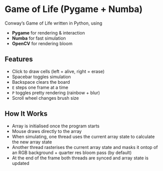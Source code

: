 # Game of Life (Pygame + Numba)

Conway’s Game of Life written in Python, using  
- **Pygame** for rendering & interaction  
- **Numba** for fast simulation  
- **OpenCV** for rendering bloom

## Features
- Click to draw cells (left = alive, right = erase)  
- Spacebar toggles simulation  
- Backspace clears the board  
- `E` steps one frame at a time  
- `P` toggles pretty rendering (rainbow + blur)  
- Scroll wheel changes brush size  

## How It Works
- Array is initialised once the program starts
- Mouse draws directly to the array 
- When simulating, one thread uses the current array state to calculate the new array state
- Another thread rasterises the current array state and masks it ontop of an RGB background + quarter res bloom pass (by default)
- At the end of the frame both threads are synced and array state is updated